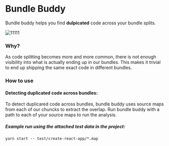 # Bundle Buddy

Bundle buddy helps you find **dulpicated** code across your bundle splits.

![11111](https://user-images.githubusercontent.com/883126/27545691-4edb6178-5a45-11e7-96c2-a248c94a0370.jpg)


### Why?

As code splitting becomes more and more common, there is not enough visibility into what is actually ending up in our bundles. This makes it trivial to end up shipping the same exact code in different bundles.

### How to use

#### Detecting duplicated code across bundles:

To detect duplicared code across bundles, bundle buddy uses source maps from each of our chuncks to extract the overlap. Run bundle buddy with a path to each of your source maps to run the analysis.

##### Example run using the attached test data in the project:

`yarn start -- test/create-react-app/*.map`
